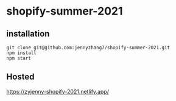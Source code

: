 # shopify-summer-2021

## installation
```
git clone git@github.com:jennyzhang7/shopify-summer-2021.git
npm install
npm start
```

## Hosted
https://zyjenny-shopify-2021.netlify.app/